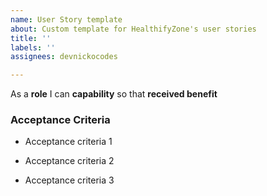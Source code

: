 ```yaml
---
name: User Story template
about: Custom template for HealthifyZone's user stories
title: ''
labels: ''
assignees: devnickocodes

---
```


As a **role** I can **capability** so that **received benefit**

### Acceptance Criteria

- Acceptance criteria 1

- Acceptance criteria 2

- Acceptance criteria 3

